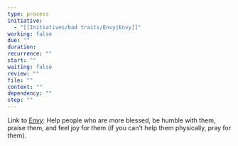 ```yaml
---
type: process
initiative:
  - "[[Initiatives/bad traits/Envy|Envy]]"
working: false
due: ""
duration: 
recurrence: ""
start: ""
waiting: false
review: ""
file: ""
context: ""
dependency: ""
step: ""
---
```


Link to [Envy](Initiatives/bad%20traits/Envy.md): Help people who are more blessed, be humble with them, praise them, and feel joy for them (if you can't help them physically, pray for them).
